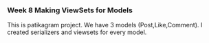 ### Week 8 Making ViewSets for Models

This is patikagram project. We have 3 models (Post,Like,Comment). I created serializers and viewsets for every model.
